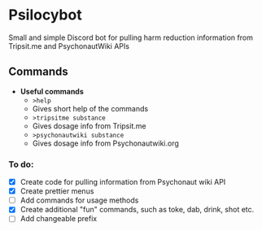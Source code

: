# Psilocybot
Small and simple Discord bot for pulling harm reduction information from Tripsit.me and PsychonautWiki APIs


## Commands
* **Useful commands**
  * `>help`
  * Gives short help of the commands
  * `>tripsitme substance`
  * Gives dosage info from Tripsit.me
  * `>psychonautwiki substance`
  * Gives dosage info from Psychonautwiki.org

### To do:
- [x] Create code for pulling information from Psychonaut wiki API
- [x] Create prettier menus
- [ ] Add commands for usage methods
- [x] Create additional "fun" commands, such as toke, dab, drink, shot etc.
- [ ] Add changeable prefix
